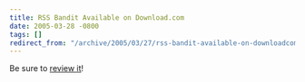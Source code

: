 ```yaml
---
title: RSS Bandit Available on Download.com
date: 2005-03-28 -0800
tags: []
redirect_from: "/archive/2005/03/27/rss-bandit-available-on-downloadcom.aspx/"
---
```


Be sure to [review
it](http://www.download.com/RSS-Bandit/3000-9227_4-10375934.html?tag=lst-0-4)!


